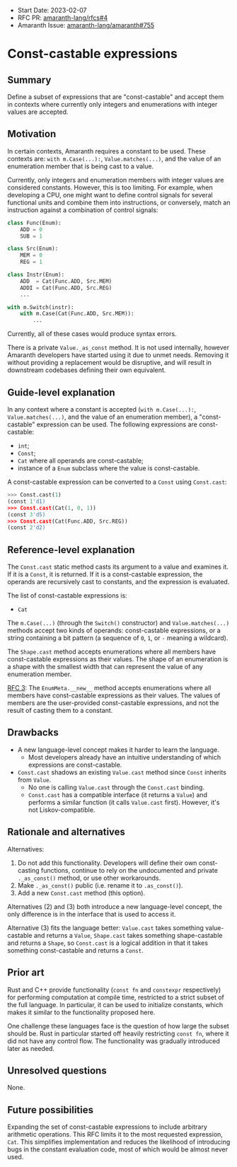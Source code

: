 - Start Date: 2023-02-07
- RFC PR: [amaranth-lang/rfcs#4](https://github.com/amaranth-lang/rfcs/pull/4)
- Amaranth Issue: [amaranth-lang/amaranth#755](https://github.com/amaranth-lang/amaranth/issues/755)

# Const-castable expressions

## Summary
[summary]: #summary

Define a subset of expressions that are "const-castable" and accept them in contexts where currently only integers and enumerations with integer values are accepted.

## Motivation
[motivation]: #motivation

In certain contexts, Amaranth requires a constant to be used. These contexts are: `with m.Case(...):`, `Value.matches(...)`, and the value of an enumeration member that is being cast to a value.

Currently, only integers and enumeration members with integer values are considered constants. However, this is too limiting. For example, when developing a CPU, one might want to define control signals for several functional units and combine them into instructions, or conversely, match an instruction against a combination of control signals:

```python
class Func(Enum):
    ADD = 0
    SUB = 1

class Src(Enum):
    MEM = 0
    REG = 1

class Instr(Enum):
    ADD  = Cat(Func.ADD, Src.MEM)
    ADDI = Cat(Func.ADD, Src.REG)
    ...

with m.Switch(instr):
    with m.Case(Cat(Func.ADD, Src.MEM)):
        ...
```

Currently, all of these cases would produce syntax errors.

There is a private `Value._as_const` method. It is not used internally, however Amaranth developers have started using it due to unmet needs. Removing it without providing a replacement would be disruptive, and will result in downstream codebases defining their own equivalent.

## Guide-level explanation
[guide-level-explanation]: #guide-level-explanation

In any context where a constant is accepted (`with m.Case(...):`, `Value.matches(...)`, and the value of an enumeration member), a "const-castable" expression can be used. The following expressions are const-castable:
* `int`;
* `Const`;
* `Cat` where all operands are const-castable;
* instance of a `Enum` subclass where the value is const-castable.

A const-castable expression can be converted to a `Const` using `Const.cast`:

```python
>>> Const.cast(1)
(const 1'd1)
>>> Const.cast(Cat(1, 0, 1))
(const 3'd5)
>>> Const.cast(Cat(Func.ADD, Src.REG))
(const 2'd2)
```

## Reference-level explanation
[reference-level-explanation]: #reference-level-explanation

The `Const.cast` static method casts its argument to a value and examines it. If it is a `Const`, it is returned. If it is a const-castable expression, the operands are recursively cast to constants, and the expression is evaluated.

The list of const-castable expressions is:
* `Cat`

The `m.Case(...)` (through the `Switch()` constructor) and `Value.matches(...)` methods accept two kinds of operands: const-castable expressions, or a string containing a bit pattern (a sequence of `0`, `1`, or `-` meaning a wildcard).

The `Shape.cast` method accepts enumerations where all members have const-castable expressions as their values. The shape of an enumeration is a shape with the smallest width that can represent the value of any enumeration member.

[RFC 3][]: The `EnumMeta.__new__` method accepts enumerations where all members have const-castable expressions as their values. The values of members are the user-provided const-castable expressions, and not the result of casting them to a constant.

[rfc 3]: 0003-enumeration-shapes.md

## Drawbacks
[drawbacks]: #drawbacks

- A new language-level concept makes it harder to learn the language.
  - Most developers already have an intuitive understanding of which expressions are const-castable.
- `Const.cast` shadows an existing `Value.cast` method since `Const` inherits from `Value`.
  - No one is calling `Value.cast` through the `Const.cast` binding.
  - `Const.cast` has a compatible interface (it returns a `Value`) and performs a similar function (it calls `Value.cast` first). However, it's not Liskov-compatible.

## Rationale and alternatives
[rationale-and-alternatives]: #rationale-and-alternatives

Alternatives:

1. Do not add this functionality. Developers will define their own const-casting functions, continue to rely on the undocumented and private `._as_const()` method, or use other workarounds.
2. Make `._as_const()` public (i.e. rename it to `.as_const()`).
3. Add a new `Const.cast` method (this option).

Alternatives (2) and (3) both introduce a new language-level concept, the only difference is in the interface that is used to access it.

Alternative (3) fits the language better: `Value.cast` takes something value-castable and returns a `Value`, `Shape.cast` takes something shape-castable and returns a `Shape`, so `Const.cast` is a logical addition in that it takes something const-castable and returns a `Const`.

## Prior art
[prior-art]: #prior-art

Rust and C++ provide functionality (`const fn` and `constexpr` respectively) for performing computation at compile time, restricted to a strict subset of the full language. In particular, it can be used to initialize constants, which makes it similar to the functionality proposed here.

One challenge these languages face is the question of how large the subset should be. Rust in particular started off heavily restricting `const fn`, where it did not have any control flow. The functionality was gradually introduced later as needed.

## Unresolved questions
[unresolved-questions]: #unresolved-questions

None.

## Future possibilities
[future-possibilities]: #future-possibilities

Expanding the set of const-castable expressions to include arbitrary arithmetic operations. This RFC limits it to the most requested expression, `Cat`. This simplifies implementation and reduces the likelihood of introducing bugs in the constant evaluation code, most of which would be almost never used.
